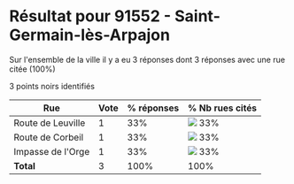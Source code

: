 # Résultat pour 91552 - Saint-Germain-lès-Arpajon

Sur l'ensemble de la ville il y a eu 3 réponses dont 3 réponses avec une rue citée (100%)

3 points noirs identifiés

| Rue | Vote | % réponses | % Nb rues cités|
|-----|------|------------|----------------|
| Route de Leuville | 1 | 33% | <img src="../../img/bar_33.gif" />&nbsp;33%|
| Route de Corbeil | 1 | 33% | <img src="../../img/bar_33.gif" />&nbsp;33%|
| Impasse de l'Orge | 1 | 33% | <img src="../../img/bar_33.gif" />&nbsp;33%|
| **Total** | 3 | 100% | 100%|
